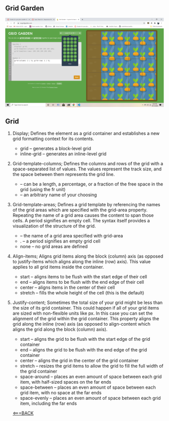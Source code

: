 ## Grid Garden

![gridgarden](gridgarden.png)

## Grid
1. Display; Defines the element as a grid container and establishes a new grid formatting context for its contents.
    - grid – generates a block-level grid
    - inline-grid – generates an inline-level grid

2. Grid-template-columns; Defines the columns and rows of the grid with a space-separated list of values. The values represent the track size, and the space between them represents the grid line.
    - <track-size> – can be a length, a percentage, or a fraction of the free space in the grid (using the fr unit)
    - <line-name> – an arbitrary name of your choosing

3. Grid-template-areas; Defines a grid template by referencing the names of the grid areas which are specified with the grid-area property. Repeating the name of a grid area causes the content to span those cells. A period signifies an empty cell. The syntax itself provides a visualization of the structure of the grid.
    - <grid-area-name> – the name of a grid area specified with grid-area
    - . – a period signifies an empty grid cell
    - none – no grid areas are defined

4. Align-items; Aligns grid items along the block (column) axis (as opposed to justify-items which aligns along the inline (row) axis). This value applies to all grid items inside the container.
    - start – aligns items to be flush with the start edge of their cell
    - end – aligns items to be flush with the end edge of their cell
    - center – aligns items in the center of their cell
    - stretch – fills the whole height of the cell (this is the default)

5. Justify-content; Sometimes the total size of your grid might be less than the size of its grid container. This could happen if all of your grid items are sized with non-flexible units like px. In this case you can set the alignment of the grid within the grid container. This property aligns the grid along the inline (row) axis (as opposed to align-content which aligns the grid along the block (column) axis).
    - start – aligns the grid to be flush with the start edge of the grid container
    - end – aligns the grid to be flush with the end edge of the grid container
    - center – aligns the grid in the center of the grid container
    - stretch – resizes the grid items to allow the grid to fill the full width of the grid container
    - space-around – places an even amount of space between each grid item, with half-sized spaces on the far ends
    - space-between – places an even amount of space between each grid item, with no space at the far ends
    - space-evenly – places an even amount of space between each grid item, including the far ends

     [<===BACK](README.MD)